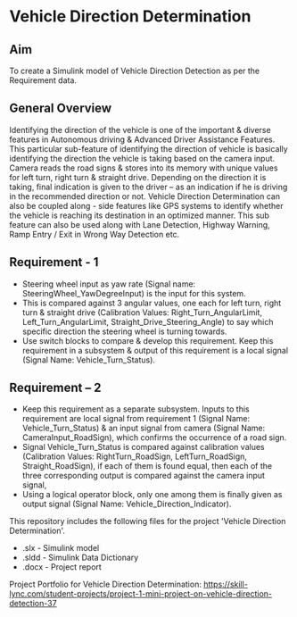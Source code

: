 # Vehicle Direction Determination

## Aim ##
To create a Simulink model of Vehicle Direction Detection as per the Requirement data.

## General Overview ##
Identifying the direction of the vehicle is one of the important & diverse features in Autonomous driving & Advanced Driver Assistance Features. This particular sub-feature of identifying the direction of vehicle is basically identifying the direction the vehicle is taking based on the camera input.
Camera reads the road signs & stores into its memory with unique values for left turn, right turn & straight drive. Depending on the direction it is taking, final indication is given to the driver – as an indication if he is driving in the recommended direction or not.
Vehicle Direction Determination can also be coupled along - side features like GPS systems to identify whether the vehicle is reaching its destination in an optimized manner. This sub feature can also be used along with Lane Detection, Highway Warning, Ramp Entry / Exit in Wrong Way Detection etc.

## Requirement - 1 ##
* Steering wheel input as yaw rate (Signal name: SteeringWheel_YawDegreeInput) is the input for this system.
* This is compared against 3 angular values, one each for left turn, right turn & straight drive (Calibration Values: Right_Turn_AngularLimit, Left_Turn_AngularLimit, Straight_Drive_Steering_Angle) to say which specific direction the steering wheel is turning towards.
* Use switch blocks to compare & develop this requirement. Keep this requirement in a subsystem & output of this requirement is a local signal (Signal Name: Vehicle_Turn_Status).

## Requirement – 2 ##
* Keep this requirement as a separate subsystem. Inputs to this requirement are local signal from requirement 1 (Signal Name: Vehicle_Turn_Status) & an input signal from camera (Signal Name: CameraInput_RoadSign), which confirms the occurrence of a road sign.
* Signal Vehicle_Turn_Status is compared against calibration values (Calibration Values: RightTurn_RoadSign, LeftTurn_RoadSign, Straight_RoadSign), if each of them is found equal, then each of the three corresponding output is compared against the camera input signal,
* Using a logical operator block, only one among them is finally given as output signal (Signal Name: Vehicle_Direction_Indicator).
 
This repository includes the following files for the project 'Vehicle Direction Determination'.
* .slx 	- Simulink model
* .sldd - Simulink Data Dictionary
* .docx - Project report

Project Portfolio for Vehicle Direction Determination: https://skill-lync.com/student-projects/project-1-mini-project-on-vehicle-direction-detection-37 